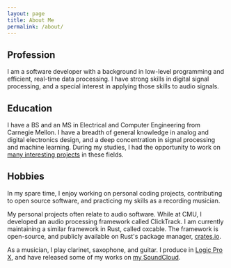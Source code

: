 ```yaml
---
layout: page
title: About Me
permalink: /about/
---
```


## Profession

I am a software developer with a background in low-level programming and
efficient, real-time data processing. I have strong skills in digital signal
processing, and a special interest in applying those skills to audio signals.

## Education

I have a BS and an MS in Electrical and Computer Engineering from Carnegie
Mellon. I have a breadth of general knowledge in analog and digital electronics
design, and a deep concentration in signal processing and machine learning.
During my studies, I had the opportunity to work on [many interesting
projects](/projects) in these fields.

## Hobbies

In my spare time, I enjoy working on personal coding projects, contributing to
open source software, and practicing my skills as a recording musician.

My personal projects often relate to audio software. While at CMU, I developed
an audio processing framework called ClickTrack. I am currently maintaining
a similar framework in Rust, called oxcable. The framework is open-source, and
publicly available on Rust's package manager, [crates.io](http://crates.io).

As a musician, I play clarinet, saxophone, and guitar. I produce in [Logic Pro
X](http://www.apple.com/logic-pro), and have released some of my works on [my
SoundCloud](https://soundcloud.com/thesilentorchestra).
